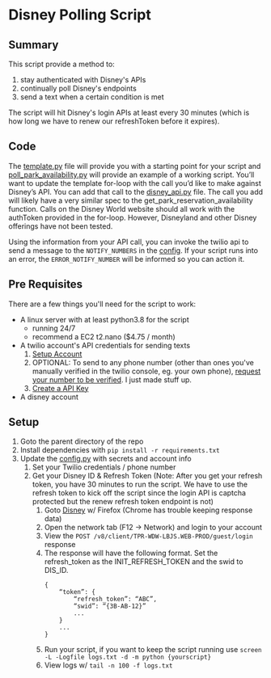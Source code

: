 # Disney Polling Script

## Summary

This script provide a method to:
1. stay authenticated with Disney's APIs
2. continually poll Disney's endpoints
3. send a text when a certain condition is met

The script will hit Disney's login APIs at least every 30 minutes (which is how long we have to renew our refreshToken before it expires).

## Code

The [template.py](./template.py) file will provide you with a starting point for your script and [poll_park_availability.py](./poll_park_availability.py) will provide an example of a working script. You’ll want to update the template for-loop with the call you’d like to make against Disney’s API.  You can add that call to the [disney_api.py](./utils/disney_api.py) file. The call you add will likely have a very similar spec to the get_park_reservation_availability function. Calls on the Disney World website should all work with the authToken provided in the for-loop. However, Disneyland and other Disney offerings have not been tested.

Using the information from your API call, you can invoke the twilio api to send a message to the `NOTIFY_NUMBERS` in the [config](./config.py).  If your script runs into an error, the `ERROR_NOTIFY_NUMBER` will be informed so you can action it.


## Pre Requisites

There are a few things you'll need for the script to work:
* A linux server with at least python3.8 for the script
  * running 24/7
  * recommend a EC2 t2.nano ($4.75 / month)
* A twilio account's API credentials for sending texts
  1. [Setup Account](https://www.twilio.com/login)
  2. OPTIONAL: To send to any phone number (other than ones you've manually verified in the twilio console, eg. your own phone), [request your number to be verified](https://www.twilio.com/docs/messaging/compliance/toll-free/console-onboarding#start-the-verification-flow-for-existing-us-or-ca-toll-free-numbers). I just made stuff up.
  3. [Create a API Key](https://www.twilio.com/docs/iam/api-keys#create-an-api-key)
* A disney account

## Setup
1. Goto the parent directory of the repo
2. Install dependencies with
    ```pip install -r requirements.txt```
3. Update the [config.py](./config.py) with secrets and account info
    1. Set your Twilio credentials / phone number
    2. Get your Disney ID & Refresh Token (Note: After you get your refresh token, you have 30 minutes to run the script. We have to use the refresh token to kick off the script since the login API is captcha protected but the renew refresh token endpoint is not)
        1. Goto [Disney](https://disneyworld.disney.go.com/) w/ Firefox
(Chrome has trouble keeping response data)
        2. Open the network tab (F12 -> Network) and login to your account
        3. View the `POST /v8/client/TPR-WDW-LBJS.WEB-PROD/guest/login` 
response
        4. The response will have the following format. Set the refresh_token as the INIT_REFRESH_TOKEN and the swid to DIS_ID.
            ```
            {
                “token”: {
                    “refresh_token”: “ABC”,
                    “swid”: “{3B-AB-12}”
                    ...
                }
                ...
            }
            ```
        5. Run your script, if you want to keep the script running use
        ```screen -L -Logfile logs.txt -d -m python {yourscript}```
        6. View logs w/
        ```tail -n 100 -f logs.txt```
    